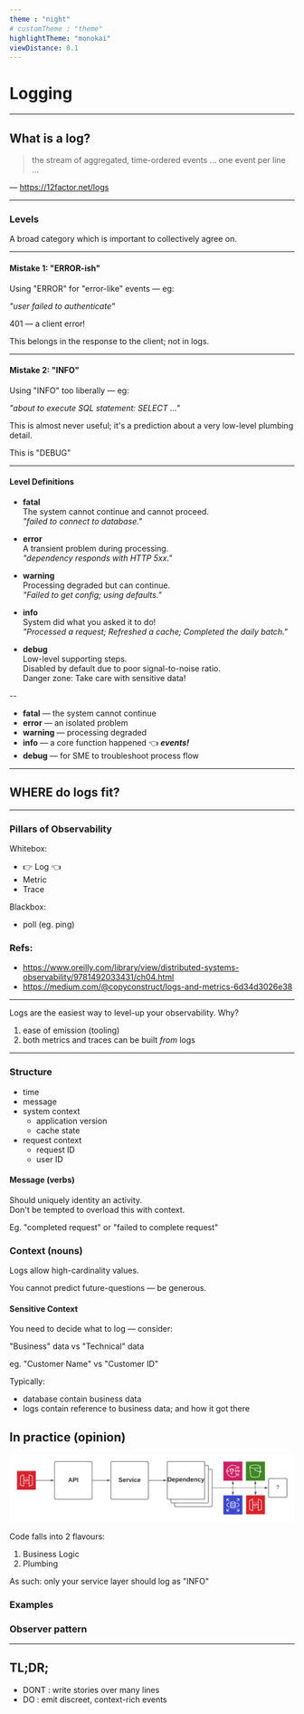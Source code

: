 ```yaml
---
theme : "night"
# customTheme : "theme"
highlightTheme: "monokai"
viewDistance: 0.1
---
```


# Logging

---

## What is a log?

> the stream of aggregated, time-ordered events ... one event per line ...

— https://12factor.net/logs

---

### Levels

A broad category which is important to collectively agree on.

---

#### Mistake 1: "ERROR-ish"

Using "ERROR" for "error-like" events — eg:

_"user failed to authenticate"_

401 — a client error!

This belongs in the response to the client; not in logs.

---

#### Mistake 2: "INFO"

Using "INFO" too liberally — eg:

_"about to execute SQL statement: SELECT ..."_

This is almost never useful; it's a prediction about a very low-level plumbing detail.

This is "DEBUG"

---

#### Level Definitions

- __fatal__  
The system cannot continue and cannot proceed.  
 _"failed to connect to database."_

- __error__  
A transient problem during processing.  
 _"dependency responds with HTTP 5xx."_

- __warning__  
Processing degraded but can continue.  
 _"Failed to get config; using defaults."_

- __info__  
System did what you asked it to do!  
 _"Processed a request; Refreshed a cache; Completed the daily batch."_

- __debug__  
Low-level supporting steps.  
Disabled by default due to poor signal-to-noise ratio.  
Danger zone: Take care with sensitive data!

--

- __fatal__ — the system cannot continue
- __error__ — an isolated problem
- __warning__ — processing degraded
- __info__ — a core function happened 👈 **_events!_**
- __debug__ — for SME to troubleshoot process flow

---

## WHERE do logs fit?

---

### Pillars of Observability

Whitebox:
- 👉 Log 👈
- Metric
- Trace

Blackbox:
- poll (eg. ping)

### Refs:
- https://www.oreilly.com/library/view/distributed-systems-observability/9781492033431/ch04.html
- https://medium.com/@copyconstruct/logs-and-metrics-6d34d3026e38

---

Logs are the easiest way to level-up your observability. Why?
1. ease of emission (tooling)
2. both metrics and traces can be built *from* logs

---

### Structure

- time
- message
- system context
  - application version
  - cache state
- request context
  - request ID
  - user ID

#### Message (verbs)

Should uniquely identity an activity.  
Don't be tempted to overload this with context.

Eg. "completed request" or "failed to complete request"

### Context (nouns)

Logs allow high-cardinality values.

You cannot predict future-questions — be generous.


#### Sensitive Context

You need to decide what to log — consider:

"Business" data vs "Technical" data

eg. "Customer Name" vs "Customer ID"

Typically:
- database contain business data
- logs contain reference to business data; and how it got there

## In practice (opinion)

![classic setup](./img/plumbing.png)

Code falls into 2 flavours:
1. Business Logic
2. Plumbing

As such: only your service layer should log as "INFO"

### Examples

### Observer pattern



---

## TL;DR;

- DONT : write stories over many lines
- DO : emit discreet, context-rich events
